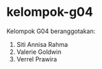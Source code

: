 # kelompok-g04
Kelompok G04 beranggotakan:
1. Siti Annisa Rahma
2. Valerie Goldwin
3. Verrel Prawira
